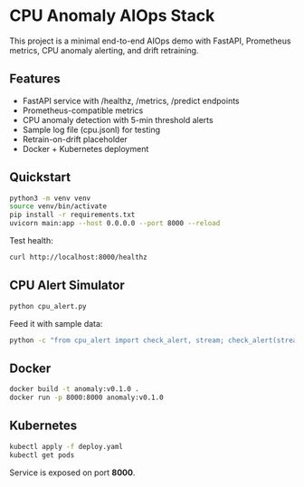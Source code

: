 # CPU Anomaly AIOps Stack

This project is a minimal end-to-end AIOps demo with FastAPI, Prometheus metrics, CPU anomaly alerting, and drift retraining.

## Features
- FastAPI service with /healthz, /metrics, /predict endpoints
- Prometheus-compatible metrics
- CPU anomaly detection with 5-min threshold alerts
- Sample log file (cpu.jsonl) for testing
- Retrain-on-drift placeholder
- Docker + Kubernetes deployment

## Quickstart

```bash
python3 -m venv venv
source venv/bin/activate
pip install -r requirements.txt
uvicorn main:app --host 0.0.0.0 --port 8000 --reload
```

Test health:
```bash
curl http://localhost:8000/healthz
```

## CPU Alert Simulator

```bash
python cpu_alert.py
```

Feed it with sample data:
```bash
python -c "from cpu_alert import check_alert, stream; check_alert(stream(open('cpu.jsonl')))"
```

## Docker

```bash
docker build -t anomaly:v0.1.0 .
docker run -p 8000:8000 anomaly:v0.1.0
```

## Kubernetes

```bash
kubectl apply -f deploy.yaml
kubectl get pods
```

Service is exposed on port **8000**.
